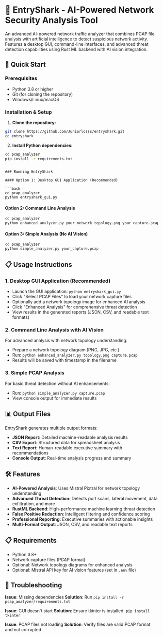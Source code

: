 # 🦈 EntryShark - AI-Powered Network Security Analysis Tool

An advanced AI-powered network traffic analyzer that combines PCAP file analysis with artificial intelligence to detect suspicious network activity. Features a desktop GUI, command-line interfaces, and advanced threat detection capabilities using Rust ML backend with AI vision integration.

## 🚀 Quick Start

### Prerequisites

- Python 3.8 or higher
- Git (for cloning the repository)
- Windows/Linux/macOS

### Installation & Setup

1. **Clone the repository:**

```bash
git clone https://github.com/Juniorlcsss/entryshark.git
cd entryshark
```

2. **Install Python dependencies:**

```bash
cd pcap_analyzer
pip install -r requirements.txt
```
```

### Running EntryShark

#### Option 1: Desktop GUI Application (Recommended)

```bash
cd pcap_analyzer
python entryshark_gui.py
```

#### Option 2: Command Line Analysis

```bash
cd pcap_analyzer
python enhanced_analyzer.py your_network_topology.png your_capture.pcap
```

#### Option 3: Simple Analysis (No AI Vision)

```bash
cd pcap_analyzer
python simple_analyzer.py your_capture.pcap
```

## 📋 Usage Instructions

### 1. Desktop GUI Application (Recommended)

- Launch the GUI application: `python entryshark_gui.py`
- Click "Select PCAP Files" to load your network capture files
- Optionally add a network topology image for enhanced AI analysis
- Click "Enhanced Analysis" for comprehensive threat detection
- View results in the generated reports (JSON, CSV, and readable text formats)

### 2. Command Line Analysis with AI Vision

For advanced analysis with network topology understanding:

- Prepare a network topology diagram (PNG, JPG, etc.)
- Run: `python enhanced_analyzer.py topology.png capture.pcap`
- Results will be saved with timestamp in the filename

### 3. Simple PCAP Analysis

For basic threat detection without AI enhancements:

- Run: `python simple_analyzer.py capture.pcap`
- View console output for immediate results

## 📊 Output Files

EntryShark generates multiple output formats:

- **JSON Report**: Detailed machine-readable analysis results
- **CSV Export**: Structured data for spreadsheet analysis
- **Text Report**: Human-readable executive summary with recommendations
- **Console Output**: Real-time analysis progress and summary

## 🛠️ Features

- **AI-Powered Analysis**: Uses Mistral Pixtral for network topology understanding
- **Advanced Threat Detection**: Detects port scans, lateral movement, data exfiltration, and more
- **RustML Backend**: High-performance machine learning threat detection
- **False Positive Reduction**: Intelligent filtering and confidence scoring
- **Professional Reporting**: Executive summaries with actionable insights
- **Multi-Format Output**: JSON, CSV, and readable text reports

## 📋 Requirements

- Python 3.8+
- Network capture files (PCAP format)
- Optional: Network topology diagrams for enhanced analysis
- Optional: Mistral API key for AI vision features (set in `.env` file)

## 🔧 Troubleshooting

**Issue**: Missing dependencies
**Solution**: Run `pip install -r pcap_analyzer/requirements.txt`

**Issue**: GUI doesn't start
**Solution**: Ensure tkinter is installed: `pip install tkinter`

**Issue**: PCAP files not loading
**Solution**: Verify files are valid PCAP format and not corrupted
